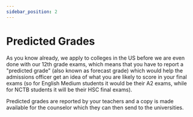 ```yaml
---
sidebar_position: 2
---
```


# Predicted Grades

As you know already, we apply to colleges in the US before we are even done with our 12th grade exams, which means that you have to report a "predicted grade" (also known as forecast grade) which would help the admissions officer get an idea of what you are likely to score in your final exams (so for English Medium students it would be their A2 exams, while for NCTB students it will be their HSC final exams).

Predicted grades are reported by your teachers and a copy is made available for the counselor which they can then send to the universities.



